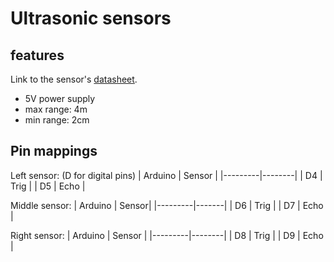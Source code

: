 # Ultrasonic sensors
## features
Link to the sensor's [datasheet](https://www.mouser.com/ds/2/813/HCSR04-1022824.pdf).
* 5V power supply
* max range: 4m
* min range: 2cm

## Pin mappings
Left sensor: (D for digital pins)
| Arduino | Sensor |
|---------|--------|
| D4      | Trig   |
| D5      | Echo   |

Middle sensor:
| Arduino | Sensor|
|---------|-------|
| D6      | Trig  |
| D7      | Echo  |

Right sensor: 
| Arduino | Sensor |
|---------|--------|
| D8      | Trig   |
| D9      | Echo   |